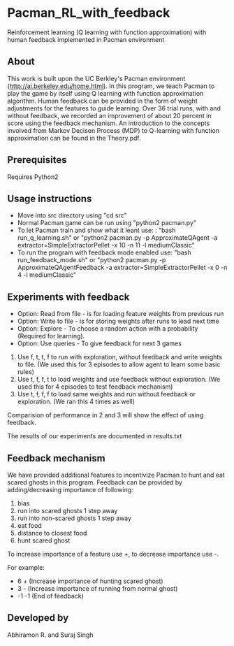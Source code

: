 # Pacman_RL_with_feedback
Reinforcement learning (Q learning with function approximation) with human feedback implemented in Pacman environment

## About
This work is built upon the UC Berkley's Pacman environment (http://ai.berkeley.edu/home.html).
In this program, we teach Pacman to play the game by itself using Q learning with function approximation algorithm. Human feedback can be provided in the form of weight adjustments for the features to guide learning. Over 36 trial runs, with and without feedback, we recorded an improvement of about 20 percent in score using the feedback mechanism. An introduction to the concepts involved from Markov Decison Process (MDP) to Q-learning with function approximation can be found in the Theory.pdf.

## Prerequisites
Requires Python2

## Usage instructions
* Move into src directory using "cd src"
* Normal Pacman game can be run using "python2 pacman.py"
* To let Pacman train and show what it leant use: : "bash run_q_learning.sh" or "python2 pacman.py -p ApproximateQAgent -a extractor=SimpleExtractorPellet -x 10 -n 11 -l mediumClassic"
* To run the program with feedback mode enabled use: "bash run_feedback_mode.sh" or "python2 pacman.py -p ApproximateQAgentFeedback -a extractor=SimpleExtractorPellet -x 0 -n 4 -l mediumClassic"


## Experiments with feedback

* Option: Read from file - is for loading feature weights from previous run
* Option: Write to file - is for storing weights after runs to lead next time
* Option: Explore - To choose a random action with a probability (Required for learning).
* Option: Use queries - To give feedback for next 3 games

1. Use f, t, t, f to run with exploration, without feedback and write weights to file. (We used this for 3 episodes to allow agent to learn some basic rules)
2. Use t, f, f, t to load weights and use feedback without exploration. (We used this for 4 episodes to test feedback mechanism)
3. Use t, f, f, f to load same weights and run without feedback or exploration. (We ran this 4 times as well)

Comparision of performance in 2 and 3 will show the effect of using feedback.

The results of our experiments are documented in results.txt

## Feedback mechanism

We have provided additional features to incentivize Pacman to hunt and eat scared ghosts in this program.
Feedback can be provided by adding/decreasing importance of following:
1. bias
2. run into scared ghosts 1 step away
3. run into non-scared ghosts 1 step away
4. eat food
5. distance to closest food
6. hunt scared ghost

To increase importance of a feature use *+*, to decrease importance use *-*.

For example:  
* 6 + (Increase importance of hunting scared ghost)
* 3 - (Increase importance of running from normal ghost)
* -1 -1 (End of feedback)

## Developed by
Abhiramon R. and Suraj Singh